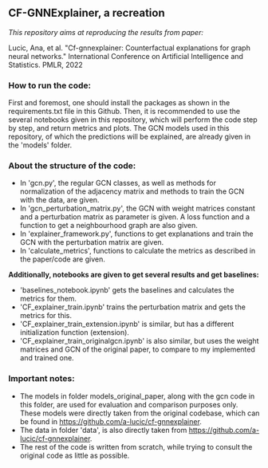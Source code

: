 ## CF-GNNExplainer, a recreation

_This repository aims at reproducing the results from paper:_

Lucic, Ana, et al. "Cf-gnnexplainer: Counterfactual explanations for graph neural networks." International Conference on Artificial Intelligence and Statistics. PMLR, 2022

### How to run the code:

First and foremost, one should install the packages as shown in the requirements.txt file in this Github.
Then, it is recommended to use the several notebooks given in this repository, which will perform the code step by step, and return metrics and plots.
The GCN models used in this repository, of which the predictions will be explained, are already given in the 'models' folder.

### About the structure of the code:
- In 'gcn.py', the regular GCN classes, as well as methods for normalization of the adjacency matrix and methods to train the GCN with the data, are given.
- In 'gcn_perturbation_matrix.py', the GCN with weight matrices constant and a perturbation matrix as parameter is given. A loss function and a function to get a neighbourhood graph are also given.
- In 'explainer_framework.py', functions to get explanations and train the GCN with the perturbation matrix are given.
- In 'calculate_metrics', functions to calculate the metrics as described in the paper/code are given.

**Additionally, notebooks are given to get several results and get baselines:**
- 'baselines_notebook.ipynb' gets the baselines and calculates the metrics for them.
- 'CF_explainer_train.ipynb' trains the perturbation matrix and gets the metrics for this.
- 'CF_explainer_train_extension.ipynb' is similar, but has a different initialization function (extension).
- 'CF_explainer_train_originalgcn.ipynb' is also similar, but uses the weight matrices and GCN of the original paper, to compare to my implemented and trained one.

### Important notes:
- The models in folder models_original_paper, along with the gcn code in this folder, are used for evaluation and comparison purposes only.
These models were directly taken from the original codebase, which can be found in https://github.com/a-lucic/cf-gnnexplainer.  
- The data in folder 'data', is also directly taken from https://github.com/a-lucic/cf-gnnexplainer.
- The rest of the code is written from scratch, while trying to consult the original code as little as possible.